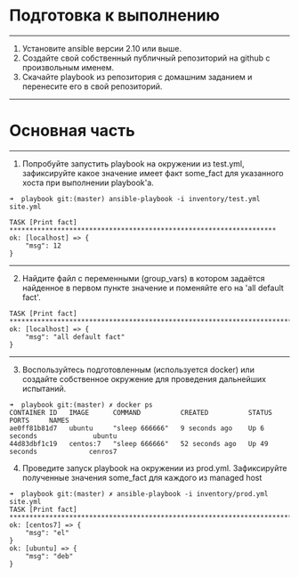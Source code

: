 # Подготовка к выполнению
______________________________________
1. Установите ansible версии 2.10 или выше.
2. Создайте свой собственный публичный репозиторий на github с произвольным именем.
3. Скачайте playbook из репозитория с домашним заданием и перенесите его в свой репозиторий.<br/>
__________________________________________
# Основная часть

_________________________________________
1. Попробуйте запустить playbook на окружении из test.yml, зафиксируйте какое значение имеет факт some_fact для указанного хоста при выполнении playbook'a.<br>
```
➜  playbook git:(master) ansible-playbook -i inventory/test.yml site.yml

TASK [Print fact] *******************************************************************
ok: [localhost] => {
    "msg": 12
}
```
__________________________________________
2. Найдите файл с переменными (group_vars) в котором задаётся найденное в первом пункте значение и поменяйте его на 'all default fact'.
```
TASK [Print fact] ******************************************************************************************************************************
ok: [localhost] => {
    "msg": "all default fact"
}
```
___________________________________________
3. Воспользуйтесь подготовленным (используется docker) или создайте собственное окружение для проведения дальнейших испытаний.
```
➜  playbook git:(master) ✗ docker ps
CONTAINER ID   IMAGE      COMMAND          CREATED          STATUS          PORTS     NAMES
ae0ff81b81d7   ubuntu     "sleep 666666"   9 seconds ago    Up 6 seconds              ubuntu
44d83dbf1c19   centos:7   "sleep 666666"   52 seconds ago   Up 49 seconds             cenros7
```
4. Проведите запуск playbook на окружении из prod.yml. Зафиксируйте полученные значения some_fact для каждого из managed host
```
➜  playbook git:(master) ✗ ansible-playbook -i inventory/prod.yml site.yml
TASK [Print fact] ****************************************************************************************************************************************************************************************************************
ok: [centos7] => {
    "msg": "el"
}
ok: [ubuntu] => {
    "msg": "deb"
}
```

  
